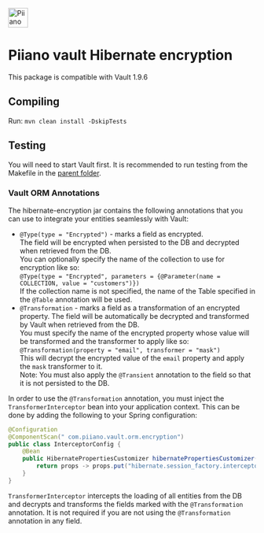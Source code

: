 <p>
  <a href="https://piiano.com/pii-data-privacy-vault/">
    <picture>
      <source media="(prefers-color-scheme: dark)" srcset="https://docs.piiano.com/img/logo-developers-dark.svg">
      <source media="(prefers-color-scheme: light)" srcset="https://docs.piiano.com/img/logo-developers.svg">
      <img alt="Piiano Vault" src="https://docs.piiano.com/img/logo-developers.svg" height="40" />
    </picture>
  </a>
</p>

# Piiano vault Hibernate encryption

This package is compatible with Vault 1.9.6

## Compiling

Run: `mvn clean install -DskipTests`

## Testing

You will need to start Vault first. It is recommended to run testing from the Makefile in the [parent folder](./..).

### Vault ORM Annotations

The hibernate-encryption jar contains the following annotations that you can use to integrate your entities seamlessly with Vault:
- `@Type(type = "Encrypted")` - marks a field as encrypted.  
  The field will be encrypted when persisted to the DB and decrypted when retrieved from the DB.  
  You can optionally specify the name of the collection to use for encryption like so:  
  `@Type(type = "Encrypted", parameters = {@Parameter(name = COLLECTION, value = "customers")})`  
  If the collection name is not specified, the name of the Table specified in the `@Table` annotation will be used.
- `@Transformation` - marks a field as a transformation of an encrypted property.
  The field will be automatically be decrypted and transformed by Vault when retrieved from the DB.  
  You must specify the name of the encrypted property whose value will be transformed and the transformer to apply like so:   
  `@Transformation(property = "email", transformer = "mask")`  
  This will decrypt the encrypted value of the `email` property and apply the `mask` transformer to it.  
  Note: You must also apply the `@Transient` annotation to the field so that it is not persisted to the DB.

In order to use the `@Transformation` annotation, you must inject the `TransformerInterceptor` bean into your application context.
This can be done by adding the following to your Spring configuration:

```java
@Configuration
@ComponentScan(" com.piiano.vault.orm.encryption")
public class InterceptorConfig {
    @Bean
    public HibernatePropertiesCustomizer hibernatePropertiesCustomizer(TransformationInterceptor interceptor) {
        return props -> props.put("hibernate.session_factory.interceptor", interceptor);
    }
}
```

`TransformerInterceptor` intercepts the loading of all entities from the DB and decrypts and transforms the fields marked with the `@Transformation` annotation.
It is not required if you are not using the `@Transformation` annotation in any field.

